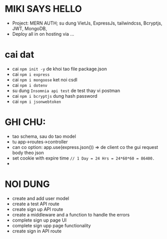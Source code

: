 # MIKI SAYS HELLO

- Project: MERN AUTH; su dung VietJs, ExpressJs, tailwindcss, Bcryptjs, JWT, MongoDB,
- Deploy all in on hosting via ...

# cai dat

- cai `npm init -y` de khoi tao file package.json
- cai `npm i express`
- cai `npm i mongoose` ket noi csdl
- cai `npm i dotenv`
- su dung `Insomnia api test` de test thay vi postman
- cai `npm i bcryptjs` dung hash password
- cai `npm i jsonwebtoken`

# GHI CHU:

- tao schema, sau do tao model
- tu app->routes->controller
- can co option: app.use(express.json()) => de client co the gui request body theo json
- set cookie with expire time `// 1 Day = 24 Hrs = 24*60*60 = 86400.`
-

# NOI DUNG

- create and add user model
- create a test API route
- create sign up API route
- create a middleware and a function to handle the errors
- complete sign up page UI
- complete sign upp page functionality
- create sign in API route
